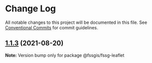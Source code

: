 # Change Log

All notable changes to this project will be documented in this file.
See [Conventional Commits](https://conventionalcommits.org) for commit guidelines.

## [1.1.3](https://gitee.com/fssgis/fssgis/compare/@fssgis/fssg-leaflet@1.1.2...@fssgis/fssg-leaflet@1.1.3) (2021-08-20)

**Note:** Version bump only for package @fssgis/fssg-leaflet
